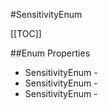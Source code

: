 #SensitivityEnum

[[TOC]]

##Enum Properties 

* SensitivityEnum - <remarks />
* SensitivityEnum - <remarks />
* SensitivityEnum - <remarks />